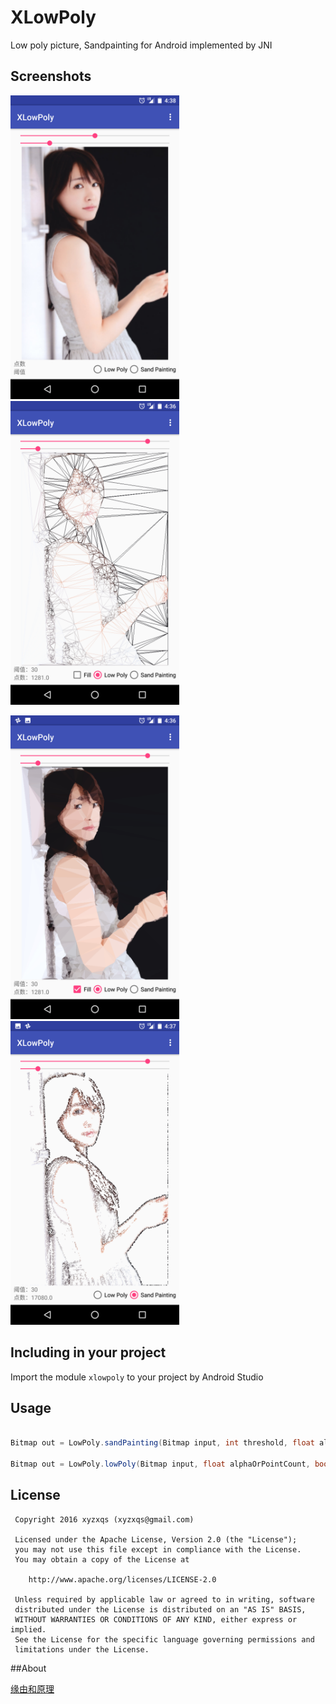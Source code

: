 # XLowPoly
Low poly picture, Sandpainting for Android implemented by JNI

## Screenshots

<img src="/screenshots/lowpoly0.png" alt="screenshot" title="screenshot" width="270" height="486" /> <img src="/screenshots/lowpoly1.png" alt="screenshot" title="screenshot" width="270" height="486" />

<img src="/screenshots/lowpoly2.png" alt="screenshot" title="screenshot" width="270" height="486" /> <img src="/screenshots/lowpoly3.png" alt="screenshot" title="screenshot" width="270" height="486" />

## Including in your project

Import the module `xlowpoly` to your project by Android Studio

## Usage

```java

Bitmap out = LowPoly.sandPainting(Bitmap input, int threshold, float alphaOrPointCount);

Bitmap out = LowPoly.lowPoly(Bitmap input, float alphaOrPointCount, boolean fill); 

```

## License

     Copyright 2016 xyzxqs (xyzxqs@gmail.com)

     Licensed under the Apache License, Version 2.0 (the "License");
     you may not use this file except in compliance with the License.
     You may obtain a copy of the License at

        http://www.apache.org/licenses/LICENSE-2.0

     Unless required by applicable law or agreed to in writing, software
     distributed under the License is distributed on an "AS IS" BASIS,
     WITHOUT WARRANTIES OR CONDITIONS OF ANY KIND, either express or implied.
     See the License for the specific language governing permissions and
     limitations under the License.

##About

[缘由和原理](./ABOUT-zh.md)
